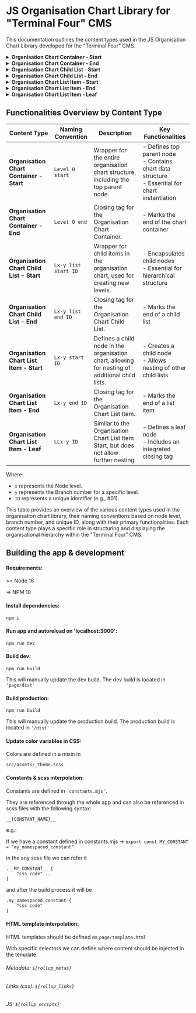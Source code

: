 # JS Organisation Chart Library for "Terminal Four" CMS

This documentation outlines the content types used in the JS Organisation Chart Library developed for the "Terminal Four" CMS.



<details>
<summary><strong>Organisation Chart Container - Start</strong></summary>
<br>

**Description:**  
Wrapper content type used to contain the defined data structure and the newly instantiated organisation chart. It defines the top parent node, which is mandatory. Each chart instance requires one container.

**Inputs:**

| Input Field        | Description                                      | Type                   | Required |
|--------------------|--------------------------------------------------|------------------------|----------|
| Employee Name      | Name of the employee                             | String (80 char max)   | Yes      |
| Title              | Title of the employee                            | String (80 char max)   | Yes      |
| Department         | Department of the employee                       | String (80 char max)   | Yes      |
| Bio (Biography)    | Biography of the employee                        | HTML String (5000 char)| No       |
| Image              | Image path of the employee                       | Media Path             | No       |
| Acting             | Adds 'Acting' in front of title                  | Checkbox               | No       |
| Depth              | Level at which nodes start collapsing            | Number                 | No       |
| Vertical Depth     | Level at which nodes display vertically          | Number                 | No       |

</details>

<details>
<summary><strong>Organisation Chart Container - End</strong></summary>
<br>

**Description:**  
Closing tag for the Organisation Chart Container.

</details>

<details>
<summary><strong>Organisation Chart Child List - Start</strong></summary>
<br>

**Description:**  
Wrapper for child items in the organisation chart. Each new level must be wrapped in this content type.

</details>

<details>
<summary><strong>Organisation Chart Child List - End</strong></summary>
<br>

**Description:**  
Closing tag for the Organisation Chart Child List. The immediate parent must be either a child list item or an organisation chart container.

</details>

<details>
<summary><strong>Organisation Chart List Item - Start</strong></summary>
<br>

**Description:**  
Defines a child node in the organisation chart, allowing for the nesting of other child lists.

**Inputs:**  
Same as the Organisation Chart Container, excluding 'Depth' and 'Vertical Depth'.

</details>

<details>
<summary><strong>Organisation Chart List Item - End</strong></summary>
<br>

**Description:**  
Closing tag for the Organisation Chart List Item.

</details>

<details>
<summary><strong>Organisation Chart List Item - Leaf</strong></summary>
<br>

**Description:**  
Similar to the Organisation Chart List Item Start, but does not allow nesting. Includes the closing tag within.

**Inputs:**  
Same as the Organisation Chart List Item.

</details>

## Functionalities Overview by Content Type

| Content Type                               | Naming Convention                   | Description                                                                                       | Key Functionalities                                                             |
|--------------------------------------------|-------------------------------------|---------------------------------------------------------------------------------------------------|---------------------------------------------------------------------------------|
| **Organisation Chart Container - Start**   | `Level 0 start`                     | Wrapper for the entire organisation chart structure, including the top parent node.               | - Defines top parent node<br>- Contains chart data structure<br>- Essential for chart instantiation    |
| **Organisation Chart Container - End**     | `Level 0 end`                       | Closing tag for the Organisation Chart Container.                                                 | - Marks the end of the chart container                                         |
| **Organisation Chart Child List - Start**  | `Lx-y list start ID`                | Wrapper for child items in the organisation chart, used for creating new levels.                  | - Encapsulates child nodes<br>- Essential for hierarchical structure            |
| **Organisation Chart Child List - End**    | `Lx-y list end ID`                  | Closing tag for the Organisation Chart Child List.                                                | - Marks the end of a child list                                                |
| **Organisation Chart List Item - Start**   | `Lx-y start ID`                     | Defines a child node in the organisation chart, allowing for nesting of additional child lists.   | - Creates a child node<br>- Allows nesting of other child lists                |
| **Organisation Chart List Item - End**     | `Lx-y end ID`                       | Closing tag for the Organisation Chart List Item.                                                 | - Marks the end of a list item                                                 |
| **Organisation Chart List Item - Leaf**    | `LLx-y ID`                          | Similar to the Organisation Chart List Item Start, but does not allow further nesting.            | - Defines a leaf node<br>- Includes an integrated closing tag                  |

Where:
- `x` represents the Node level.
- `y` represents the Branch number for a specific level.
- `ID` represents a unique identifier (e.g., #01).

This table provides an overview of the various content types used in the organisation chart library, their naming conventions based on node level, branch number, and unique ID, along with their primary functionalities. Each content type plays a specific role in structuring and displaying the organisational hierarchy within the "Terminal Four" CMS.

## Building the app & development

#### Requirements:

\>= Node 16

=> NPM 10

#### Install dependencies:
```
npm i
```

#### Run app and autoreload on 'localhost:3000':
```
npm run dev
```

#### Build dev:
```
npm run build
```

This will manually update the dev build. The dev build is located in ```'page/dist'```


#### Build production:
```
npm run build
```

This will manually update the production build. The production build is located in ```'/dist'```

#### Update color variables in CSS:
Colors are defined in a mixin in
```
src/assets/_theme.scss
```

#### Constants & scss interpolation:
Constants are defined in ```'constants.mjs'```.

They are referenced through the whole app and can also be referenced in scss files with the following syntax:

```scss
__{CONSTANT_NAME}__
```

e.g.:

If we have a constant defined in
constants.mjs -> ```export const MY_CONSTANT = "my_namespaced_constant"```

in the any scss file we can refer it
```
.__MY_CONSTANT__ {
    "css code"...
}
```

and after the build process it will be
```
.my_namespaced_constant {
    "css code"
}
```

#### HTML template interpolation:

HTML templates should be defined as ```page/template.html```

With specific selectors we can define where content should be injected in the template.

###### Metadata: ``` ${rollup_metas} ```
###### Links (css): ``` ${rollup_links} ```
###### JS: ``` ${rollup_scripts} ```
